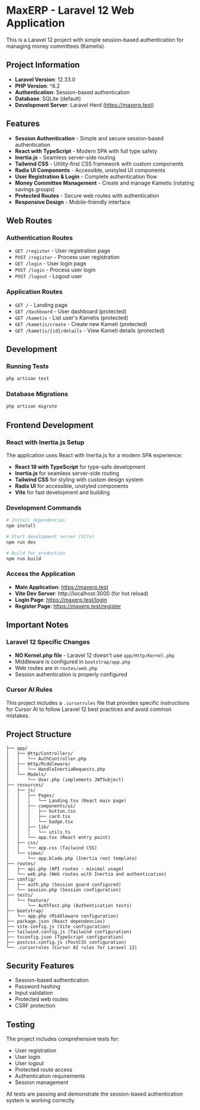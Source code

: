 # MaxERP - Laravel 12 Web Application

This is a Laravel 12 project with simple session-based authentication for managing money committees (Kametis).

## Project Information

-   **Laravel Version**: 12.33.0
-   **PHP Version**: ^8.2
-   **Authentication**: Session-based authentication
-   **Database**: SQLite (default)
-   **Development Server**: Laravel Herd (https://maxerp.test)

## Features

-   **Session Authentication** - Simple and secure session-based authentication
-   **React with TypeScript** - Modern SPA with full type safety
-   **Inertia.js** - Seamless server-side routing
-   **Tailwind CSS** - Utility-first CSS framework with custom components
-   **Radix UI Components** - Accessible, unstyled UI components
-   **User Registration & Login** - Complete authentication flow
-   **Money Committee Management** - Create and manage Kametis (rotating savings groups)
-   **Protected Routes** - Secure web routes with authentication
-   **Responsive Design** - Mobile-friendly interface

## Web Routes

### Authentication Routes

-   `GET /register` - User registration page
-   `POST /register` - Process user registration
-   `GET /login` - User login page
-   `POST /login` - Process user login
-   `POST /logout` - Logout user

### Application Routes

-   `GET /` - Landing page
-   `GET /dashboard` - User dashboard (protected)
-   `GET /kametis` - List user's Kametis (protected)
-   `GET /kametis/create` - Create new Kameti (protected)
-   `GET /kametis/{id}/details` - View Kameti details (protected)

## Development

### Running Tests

```bash
php artisan test
```

### Database Migrations

```bash
php artisan migrate
```

## Frontend Development

### React with Inertia.js Setup

The application uses React with Inertia.js for a modern SPA experience:

-   **React 18 with TypeScript** for type-safe development
-   **Inertia.js** for seamless server-side routing
-   **Tailwind CSS** for styling with custom design system
-   **Radix UI** for accessible, unstyled components
-   **Vite** for fast development and building

### Development Commands

```bash
# Install dependencies
npm install

# Start development server (Vite)
npm run dev

# Build for production
npm run build
```

### Access the Application

-   **Main Application**: https://maxerp.test
-   **Vite Dev Server**: http://localhost:3000 (for hot reload)
-   **Login Page**: https://maxerp.test/login
-   **Register Page**: https://maxerp.test/register

## Important Notes

### Laravel 12 Specific Changes

-   **NO Kernel.php file** - Laravel 12 doesn't use `app/Http/Kernel.php`
-   Middleware is configured in `bootstrap/app.php`
-   Web routes are in `routes/web.php`
-   Session authentication is properly configured

### Cursor AI Rules

This project includes a `.cursorrules` file that provides specific instructions for Cursor AI to follow Laravel 12 best practices and avoid common mistakes.

## Project Structure

```
├── app/
│   ├── Http/Controllers/
│   │   └── AuthController.php
│   ├── Http/Middleware/
│   │   └── HandleInertiaRequests.php
│   └── Models/
│       └── User.php (implements JWTSubject)
├── resources/
│   ├── js/
│   │   ├── Pages/
│   │   │   └── Landing.tsx (React main page)
│   │   ├── components/ui/
│   │   │   ├── button.tsx
│   │   │   ├── card.tsx
│   │   │   └── badge.tsx
│   │   ├── lib/
│   │   │   └── utils.ts
│   │   └── app.tsx (React entry point)
│   ├── css/
│   │   └── app.css (Tailwind CSS)
│   └── views/
│       └── app.blade.php (Inertia root template)
├── routes/
│   ├── api.php (API routes - minimal usage)
│   └── web.php (Web routes with Inertia and authentication)
├── config/
│   ├── auth.php (Session guard configured)
│   └── session.php (Session configuration)
├── tests/
│   └── Feature/
│       └── AuthTest.php (Authentication tests)
├── bootstrap/
│   └── app.php (Middleware configuration)
├── package.json (React dependencies)
├── vite.config.js (Vite configuration)
├── tailwind.config.js (Tailwind configuration)
├── tsconfig.json (TypeScript configuration)
├── postcss.config.js (PostCSS configuration)
└── .cursorrules (Cursor AI rules for Laravel 12)
```

## Security Features

-   Session-based authentication
-   Password hashing
-   Input validation
-   Protected web routes
-   CSRF protection

## Testing

The project includes comprehensive tests for:

-   User registration
-   User login
-   User logout
-   Protected route access
-   Authentication requirements
-   Session management

All tests are passing and demonstrate the session-based authentication system is working correctly.
